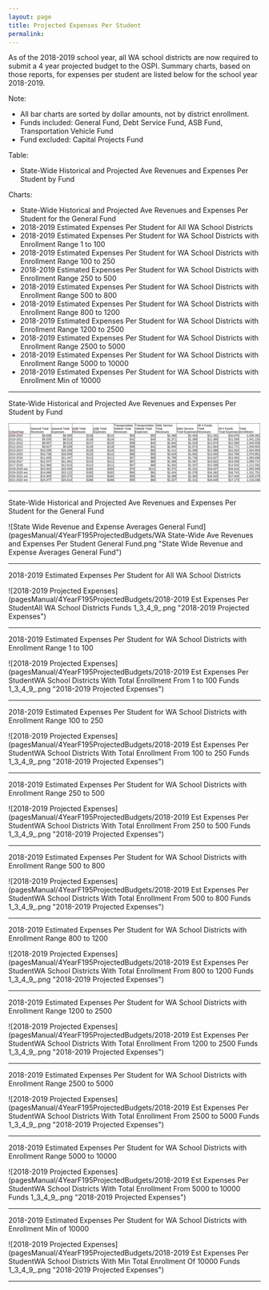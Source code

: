 ```yaml
---
layout: page
title: Projected Expenses Per Student
permalink:
---
```

As of the 2018-2019 school year, all WA school districts are now required to submit a 4 year projected budget to the OSPI. 
Summary charts, based on those reports, for expenses per student are listed below for the school year 2018-2019. 

Note: 
- All bar charts are sorted by dollar amounts, not by district enrollment.
- Funds included: General Fund, Debt Service Fund, ASB Fund, Transportation Vehicle Fund
- Fund excluded: Capital Projects Fund 

Table:
- State-Wide Historical and Projected Ave Revenues and Expenses Per Student by Fund

Charts:
- State-Wide Historical and Projected Ave Revenues and Expenses Per Student for the General Fund
- 2018-2019 Estimated Expenses Per Student for All WA School Districts
- 2018-2019 Estimated Expenses Per Student for WA School Districts with Enrollment Range 1 to 100
- 2018-2019 Estimated Expenses Per Student for WA School Districts with Enrollment Range 100 to 250
- 2018-2019 Estimated Expenses Per Student for WA School Districts with Enrollment Range 250 to 500
- 2018-2019 Estimated Expenses Per Student for WA School Districts with Enrollment Range 500 to 800
- 2018-2019 Estimated Expenses Per Student for WA School Districts with Enrollment Range 800 to 1200
- 2018-2019 Estimated Expenses Per Student for WA School Districts with Enrollment Range 1200 to 2500
- 2018-2019 Estimated Expenses Per Student for WA School Districts with Enrollment Range 2500 to 5000
- 2018-2019 Estimated Expenses Per Student for WA School Districts with Enrollment Range 5000 to 10000
- 2018-2019 Estimated Expenses Per Student for WA School Districts with Enrollment Min of 10000


___

State-Wide Historical and Projected Ave Revenues and Expenses Per Student by Fund

![State Wide Revenue and Expense Averages by Fund](pagesManual/4YearF195ProjectedBudgets/StateWideSummary.png "State Wide Revenue and Expense Averages by Fund")

___

State-Wide Historical and Projected Ave Revenues and Expenses Per Student for the General Fund

![State Wide Revenue and Expense Averages General Fund](pagesManual/4YearF195ProjectedBudgets/WA State-Wide Ave Revenues and Expenses Per Student General Fund.png "State Wide Revenue and Expense Averages General Fund")

___

2018-2019 Estimated Expenses Per Student for All WA School Districts

![2018-2019 Projected Expenses](pagesManual/4YearF195ProjectedBudgets/2018-2019 Est Expenses Per StudentAll WA School Districts Funds 1_3_4_9_.png "2018-2019 Projected Expenses")

___

2018-2019 Estimated Expenses Per Student for WA School Districts with Enrollment Range 1 to 100

![2018-2019 Projected Expenses](pagesManual/4YearF195ProjectedBudgets/2018-2019 Est Expenses Per StudentWA School Districts With Total Enrollment From 1 to 100 Funds 1_3_4_9_.png "2018-2019 Projected Expenses")

___

2018-2019 Estimated Expenses Per Student for WA School Districts with Enrollment Range 100 to 250

![2018-2019 Projected Expenses](pagesManual/4YearF195ProjectedBudgets/2018-2019 Est Expenses Per StudentWA School Districts With Total Enrollment From 100 to 250 Funds 1_3_4_9_.png "2018-2019 Projected Expenses")

___

2018-2019 Estimated Expenses Per Student for WA School Districts with Enrollment Range 250 to 500

![2018-2019 Projected Expenses](pagesManual/4YearF195ProjectedBudgets/2018-2019 Est Expenses Per StudentWA School Districts With Total Enrollment From 250 to 500 Funds 1_3_4_9_.png "2018-2019 Projected Expenses")

___

2018-2019 Estimated Expenses Per Student for WA School Districts with Enrollment Range 500 to 800

![2018-2019 Projected Expenses](pagesManual/4YearF195ProjectedBudgets/2018-2019 Est Expenses Per StudentWA School Districts With Total Enrollment From 500 to 800 Funds 1_3_4_9_.png "2018-2019 Projected Expenses")

___

2018-2019 Estimated Expenses Per Student for WA School Districts with Enrollment Range 800 to 1200

![2018-2019 Projected Expenses](pagesManual/4YearF195ProjectedBudgets/2018-2019 Est Expenses Per StudentWA School Districts With Total Enrollment From 800 to 1200 Funds 1_3_4_9_.png "2018-2019 Projected Expenses")

___

2018-2019 Estimated Expenses Per Student for WA School Districts with Enrollment Range 1200 to 2500

![2018-2019 Projected Expenses](pagesManual/4YearF195ProjectedBudgets/2018-2019 Est Expenses Per StudentWA School Districts With Total Enrollment From 1200 to 2500 Funds 1_3_4_9_.png "2018-2019 Projected Expenses")

___

2018-2019 Estimated Expenses Per Student for WA School Districts with Enrollment Range 2500 to 5000

![2018-2019 Projected Expenses](pagesManual/4YearF195ProjectedBudgets/2018-2019 Est Expenses Per StudentWA School Districts With Total Enrollment From 2500 to 5000 Funds 1_3_4_9_.png "2018-2019 Projected Expenses")

___

2018-2019 Estimated Expenses Per Student for WA School Districts with Enrollment Range 5000 to 10000

![2018-2019 Projected Expenses](pagesManual/4YearF195ProjectedBudgets/2018-2019 Est Expenses Per StudentWA School Districts With Total Enrollment From 5000 to 10000 Funds 1_3_4_9_.png "2018-2019 Projected Expenses")

___

2018-2019 Estimated Expenses Per Student for WA School Districts with Enrollment Min of 10000

![2018-2019 Projected Expenses](pagesManual/4YearF195ProjectedBudgets/2018-2019 Est Expenses Per StudentWA School Districts With Min Total Enrollment Of 10000 Funds 1_3_4_9_.png "2018-2019 Projected Expenses")

___
